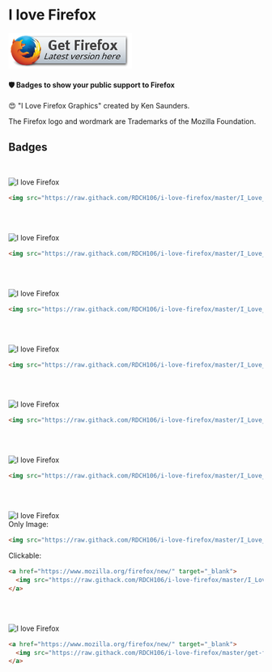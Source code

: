 # I love Firefox

[![Get Firefox](https://github.com/RDCH106/i-love-firefox/blob/master/get-firefox.png?raw=true)](https://www.mozilla.org/firefox/new/)

#### 🛡️ Badges to show your public support to Firefox

😍 "I Love Firefox Graphics" created by Ken Saunders.

The Firefox logo and wordmark are Trademarks of the Mozilla Foundation.

## Badges

<br>

![I love Firefox](https://raw.githack.com/RDCH106/i-love-firefox/master/I_Love_Firefox_80x15.png)
```html
<img src="https://raw.githack.com/RDCH106/i-love-firefox/master/I_Love_Firefox_80x15.png" alt="I love Firefox" border="0"/>
```

<br><br>

![I love Firefox](https://raw.githack.com/RDCH106/i-love-firefox/master/I_Love_Firefox_88x31.png)
```html
<img src="https://raw.githack.com/RDCH106/i-love-firefox/master/I_Love_Firefox_88x31.png" alt="I love Firefox" border="0"/>
```

<br><br>

![I love Firefox](https://raw.githack.com/RDCH106/i-love-firefox/master/I_Love_Firefox_110x32.png)
```html
<img src="https://raw.githack.com/RDCH106/i-love-firefox/master/I_Love_Firefox_110x32.png" alt="I love Firefox" border="0"/>
```

<br><br>

![I love Firefox](https://raw.githack.com/RDCH106/i-love-firefox/master/I_Love_Firefox_120x60.png)
```html
<img src="https://raw.githack.com/RDCH106/i-love-firefox/master/I_Love_Firefox_120x60.png" alt="I love Firefox" border="0"/>
```

<br><br>

![I love Firefox](https://raw.githack.com/RDCH106/i-love-firefox/master/I_Love_Firefox_220x56.png)
```html
<img src="https://raw.githack.com/RDCH106/i-love-firefox/master/I_Love_Firefox_220x56.png" alt="I love Firefox" border="0"/>
```

<br><br>

![I love Firefox](https://raw.githack.com/RDCH106/i-love-firefox/master/I_Love_Firefox_468x60_No_Tag.png)
```html
<img src="https://raw.githack.com/RDCH106/i-love-firefox/master/I_Love_Firefox_468x60_No_Tag.png" alt="I love Firefox" border="0"/>
```

<br><br>

![I love Firefox](https://raw.githack.com/RDCH106/i-love-firefox/master/I_Love_Firefox_468x60_Tag_A.png)
<br>
Only Image:
```html
<img src="https://raw.githack.com/RDCH106/i-love-firefox/master/I_Love_Firefox_468x60_Tag_A.png" alt="I love Firefox" border="0"/>
```
Clickable:
```html
<a href="https://www.mozilla.org/firefox/new/" target="_blank">
  <img src="https://raw.githack.com/RDCH106/i-love-firefox/master/I_Love_Firefox_468x60_Tag_A.png" alt="I love Firefox" border="0"/>
</a>
```

<br><br>

![I love Firefox](https://raw.githack.com/RDCH106/i-love-firefox/master/get-firefox.png)
```html
<a href="https://www.mozilla.org/firefox/new/" target="_blank">
  <img src="https://raw.githack.com/RDCH106/i-love-firefox/master/get-firefox.png" alt="Get Firefox" border="0"/>
</a>
```

